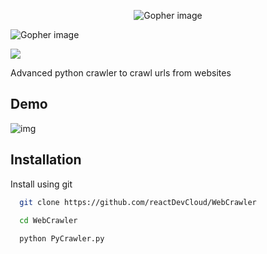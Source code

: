 <div style="text-align: center;">
  
  ![Gopher image](https://github.com/reactDevCloud/WebCrawler/blob/master/Group%202.svg)
  
</div>

![Gopher image](https://github.com/reactDevCloud/WebCrawler/blob/master/Group%202.svg)

![](https://img.shields.io/badge/-in--progress-green)

Advanced python crawler to crawl urls from websites

## Demo

![img](https://i.ibb.co/r3dnDZm/Screenshot-2023-04-07-002953.png)


## Installation

Install using git

```bash
  git clone https://github.com/reactDevCloud/WebCrawler

  cd WebCrawler
  
  python PyCrawler.py
```
